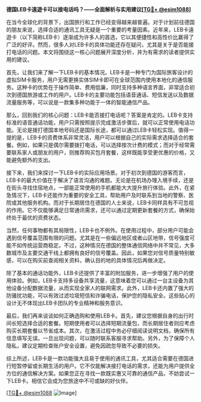 **德国LEB卡遠遊卡可以接电话吗？——全面解析与实用建议[[TG💪+ @esim1088](https://t.me/s/esim1088)]**

在当今全球化的背景下，出国旅行和工作已经变得越来越普遍。对于计划前往德国的朋友来说，选择合适的通讯工具无疑是一个重要的考量因素。近年来，LEB卡遠遊卡（以下简称LEB卡）逐渐成为许多人的首选，它以其便捷性和高性价比赢得了广泛的好评。然而，很多人对LEB卡的具体功能还存在疑问，尤其是关于是否能接打电话的问题。本文将围绕这一核心问题展开深度分析，并为有需求的读者提供实用的建议。

首先，让我们来了解一下LEB卡的基本情况。LEB卡是一种专门为国际旅客设计的虚拟SIM卡服务，用户无需更换实体SIM卡即可在全球范围内使用本地化的通信服务。这种卡的优势在于操作简单、费用低廉，同时支持多种语言界面，非常适合初次到德国旅游或工作的用户。LEB卡的主要功能包括语音通话、短信发送以及数据流量服务等，可以说是一款集多种功能于一体的智能通信产品。

那么，回到我们的核心问题：LEB卡能否接打电话呢？答案是肯定的。LEB卡支持标准的语音通话功能，用户只需按照提示完成激活步骤后，就可以正常使用电话功能。无论是拨打德国本地号码还是国际长途，都可以通过LEB卡轻松实现。值得一提的是，LEB卡的资费体系非常灵活，用户可以根据自己的实际需求选择适合的套餐。例如，如果只是偶尔需要拨打电话，可以选择按次计费的模式；而对于经常需要联系家人或朋友的用户，则推荐购买包月套餐，这样既能享受更优惠的价格，又能避免额外的支出。

接下来，我们来探讨一下LEB卡的实际应用场景。对于初次到德国的游客而言，LEB卡的最大价值在于解决了语言沟通的难题。无论是在机场办理入境手续，还是在街头寻找住宿地点，一部能正常使用的手机都能大大提升旅行体验。此外，在紧急情况下，LEB卡还能作为重要的安全工具，帮助用户及时联系到当地的警察、医院或其他服务机构。而对于长期居住在德国的人士来说，LEB卡同样具有不可忽视的作用。它不仅能够满足日常通讯需求，还可以通过定期更新套餐的方式，确保始终处于最优的资费状态。

当然，任何事物都有其局限性，LEB卡也不例外。在使用过程中，部分用户可能会遇到信号覆盖范围有限的问题。尤其是在一些偏远地区或者山区地带，信号强度可能不如传统运营商稳定。不过，这种情况在德国的整体通信网络中并不常见，大多数城市及主要交通干线上都拥有良好的信号覆盖。因此，如果您对信号质量特别敏感，可以在购买前查阅相关资料，确认目的地的具体情况后再做决定。

除了基本的通话功能外，LEB卡还提供了丰富的附加服务，进一步增强了用户的使用体验。例如，LEB卡支持多设备共享流量，这意味着您可以通过一台主设备为其他设备分配数据流量，从而实现全家人的联网需求。此外，LEB卡还内置了强大的防骚扰功能，可以有效过滤垃圾短信和诈骗电话，保护您的隐私安全。这些贴心的设计无不体现出LEB卡团队的专业精神和服务意识。

最后，我们再来谈谈如何正确选购和使用LEB卡。首先，建议您根据自身的出行时间长短选择合适的套餐。短期使用者可以选择短期流量包，而长期居住者则应考虑购买长期套餐以节省成本。其次，在激活过程中务必仔细阅读说明文档，确保所有信息填写无误。一旦出现问题，可以随时联系客服寻求帮助。另外，为了保障个人隐私，建议定期检查账户安全设置，避免因疏忽导致不必要的损失。

综上所述，LEB卡是一款功能强大且易于使用的通讯工具，尤其适合需要在德国进行短暂停留或长期生活的用户。它不仅能解决接打电话的需求，还能为用户提供全方位的通信解决方案。如果您正在寻找一款既实惠又可靠的通信产品，不妨尝试一下LEB卡。相信它会成为您旅途中不可或缺的好伙伴。

[[TG💪+ @esim1088](https://t.me/s/esim1088) ![Image](https://i.postimg.cc/4NQfJmqS/Snipaste-2025-05-13-00-14-12.png)]